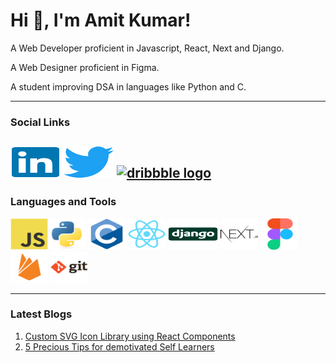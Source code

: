 # Hi 👋, I'm Amit Kumar!

A Web Developer proficient in Javascript, React, Next and Django.

A Web Designer proficient in Figma.

A student improving DSA in languages like Python and C.

---
### Social Links
<a href="https://www.linkedin.com/in/alsoamit/" ><img src="https://github.com/devicons/devicon/blob/master/icons/linkedin/linkedin-original.svg" alt="twitter logo" height="50" width="80" /></a>
<a href="https://twitter.com/me2711amit/" ><img src="https://github.com/devicons/devicon/blob/master/icons/twitter/twitter-original.svg" alt="twitter logo" height="50" width="80" /></a>
<a href="https://dribbble.com/alsoamit"><img src="https://cdn.dribbble.com/assets/dribbble-ball-icon-4e54c54abecf8efe027abe6f8bc7794553b8abef3bdb49cd15797067cf80ca53.svg" alt="dribbble logo" height="50" width="50"/></a>
---

### Languages and Tools

<img src="https://github.com/devicons/devicon/blob/master/icons/javascript/javascript-original.svg" alt="javascript logo" height="50" width="60" /><img src="https://github.com/devicons/devicon/blob/master/icons/python/python-original.svg" alt="python logo" height="50" width="60" />
<img src="https://github.com/devicons/devicon/blob/master/icons/c/c-original.svg" alt="c logo" height="50" width="60" />
<img src="https://github.com/devicons/devicon/blob/master/icons/react/react-original.svg" alt="react logo" height="50" width="60" />
<img src="https://github.com/devicons/devicon/blob/master/icons/django/django-original.svg" alt="django logo" height="50" width="80" />
<img src="https://github.com/devicons/devicon/blob/master/icons/nextjs/nextjs-original-wordmark.svg" alt="next js logo" height="50" width="60" />
<img src="https://github.com/devicons/devicon/blob/master/icons/figma/figma-original.svg" alt="figma logo" height="50" width="60" />
<img src="https://github.com/devicons/devicon/blob/master/icons/firebase/firebase-plain.svg" alt="firebase logo" height="50" width="60" />
<img src="https://github.com/devicons/devicon/blob/master/icons/git/git-original-wordmark.svg" alt="firebase logo" height="50" width="60" />


---
### Latest Blogs

1. <a href="https://blog.stackinverse.com/custom-svg-icon-library-using-react-components">Custom SVG Icon Library using React Components</a>
2. <a href="https://blog.stackinverse.com/5-precious-tips-for-demotivated-self-learners">5 Precious Tips for demotivated Self Learners</a>
<!--
**alsoamit/alsoamit** is a ✨ _special_ ✨ repository because its `README.md` (this file) appears on your GitHub profile.

Here are some ideas to get you started:

- 🔭 I’m currently working on ...
- 🌱 I’m currently learning ...
- 👯 I’m looking to collaborate on ...
- 🤔 I’m looking for help with ...
- 💬 Ask me about ...
- 📫 How to reach me: ...
- 😄 Pronouns: ...
- ⚡ Fun fact: ...
-->
